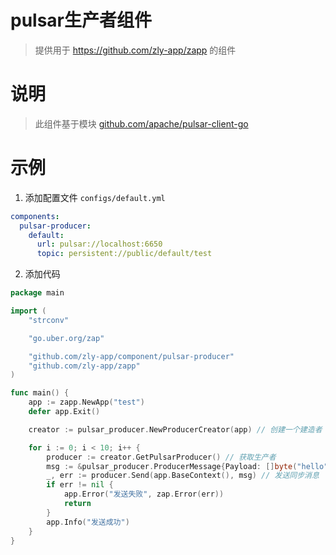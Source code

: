
# pulsar生产者组件

> 提供用于 https://github.com/zly-app/zapp 的组件

# 说明

> 此组件基于模块 [github.com/apache/pulsar-client-go](https://github.com/apache/pulsar-client-go)

# 示例

1. 添加配置文件 `configs/default.yml`

```yaml
components:
  pulsar-producer:
    default:
      url: pulsar://localhost:6650
      topic: persistent://public/default/test
```

2. 添加代码

```go
package main

import (
	"strconv"

	"go.uber.org/zap"

	"github.com/zly-app/component/pulsar-producer"
	"github.com/zly-app/zapp"
)

func main() {
	app := zapp.NewApp("test")
	defer app.Exit()

	creator := pulsar_producer.NewProducerCreator(app) // 创建一个建造者

	for i := 0; i < 10; i++ {
		producer := creator.GetPulsarProducer() // 获取生产者
		msg := &pulsar_producer.ProducerMessage{Payload: []byte("hello" + strconv.Itoa(i))}
		_, err := producer.Send(app.BaseContext(), msg) // 发送同步消息
		if err != nil {
			app.Error("发送失败", zap.Error(err))
			return
		}
		app.Info("发送成功")
	}
}
```
